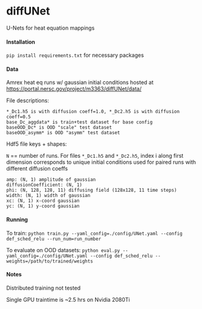 # diffUNet
U-Nets for heat equation mappings

#### Installation
`pip install requirements.txt` for necessary packages

#### Data
Amrex heat eq runs w/ gaussian initial conditions hosted at https://portal.nersc.gov/project/m3363/diffUNet/data/

 File descriptions:
 ```
 *_Dc1.h5 is with diffusion coeff=1.0, *_Dc2.h5 is with diffusion coeff=0.5
 base_Dc_aggdata* is train+test dataset for base config
 baseOOD_Dc* is OOD "scale" test dataset
 baseOOD_asymm* is OOD "asymm" test dataset
```
Hdf5 file keys + shapes:

`N` == number of runs. For files `*_Dc1.h5` and `*_Dc2.h5`, index i along first dimension corresponds to unique initial conditions used for paired runs with different diffusion coeffs
```
amp: (N, 1) amplitude of gaussian
diffusionCoefficient: (N, 1)
phi: (N, 128, 128, 11) diffusing field (128x128, 11 time steps)
width: (N, 1) width of gaussian
xc: (N, 1) x-coord gaussian
yc: (N, 1) y-coord gaussian
```

#### Running
To train: `python train.py --yaml_config=./config/UNet.yaml --config def_sched_relu --run_num=run_number`

To evaluate on OOD datasets: `python eval.py --yaml_config=./config/UNet.yaml --config def_sched_relu --weights=/path/to/trained/weights`

#### Notes
Distributed training not tested

Single GPU traintime is ~2.5 hrs on Nvidia 2080Ti
